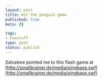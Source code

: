 ```yaml
--- 
layout: post
title: Hit the penguin game
published: true
meta: {}

tags: 
- Funstuff
type: post
status: publish
---
```

Salvatore pointed me to this flash game at [http://smallbrainer.de/media/pingbase.swf](http://smallbrainer.de/media/pingbase.swf)
